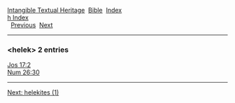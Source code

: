 [Intangible Textual Heritage](../../index)  [Bible](../index) 
[Index](index)   
[h Index](_h_)  
  [Previous](c05349)  [Next](c05351) 

------------------------------------------------------------------------

### &lt;helek&gt; 2 entries

[Jos 17:2](../kjv/jos017.htm#002)  
[Num 26:30](../kjv/num026.htm#030)  

------------------------------------------------------------------------

[Next: helekites (1)](c05351)
